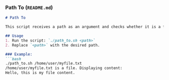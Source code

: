 ### Path To (`README.md`)
```markdown
# Path To

This script receives a path as an argument and checks whether it is a file or a directory, displaying its contents accordingly.

## Usage
1. Run the script: `./path_to.sh <path>`
2. Replace `<path>` with the desired path.

### Example:
```bash
./path_to.sh /home/user/myfile.txt
/home/user/myfile.txt is a file. Displaying content:
Hello, this is my file content.

